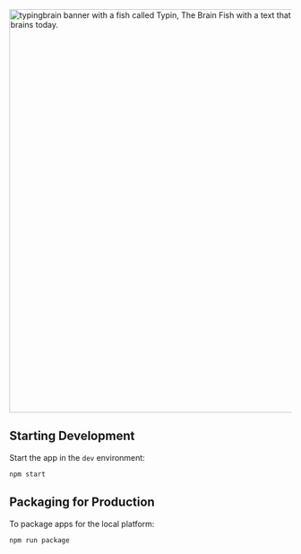 
<img src="https://user-images.githubusercontent.com/4682613/221384204-7ad4aa02-ebea-4600-9163-eee724ea55de.jpg" width="720px" alt="typingbrain banner with a fish called Typin, The Brain Fish with a text that reads underestimate your brains today." />

## Starting Development

Start the app in the `dev` environment:

```bash
npm start
```

## Packaging for Production

To package apps for the local platform:

```bash
npm run package
```


